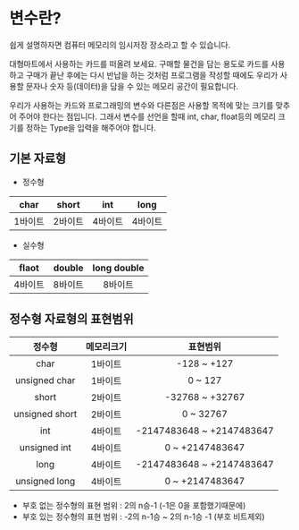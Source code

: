 # 변수란?

쉽게 설명하자면 컴퓨터 메모리의 임시저장 장소라고 할 수 있습니다.

대형마트에서 사용하는 카드를 떠올려 보세요. 
구매할 물건을 담는 용도로 카드를 사용하고 구매가 끝난 후에는 다시 반납을 하는 것처럼
프로그램을 작성할 때에도 우리가 사용할 문자나 숫자 등(데이터)을 담을 수 있는 메모리 공간이 필요합니다.

우리가 사용하는 카드와 프로그래밍의 변수와 다른점은 사용할 목적에 맞는 크기를 맞추어 주어야 한다는 점입니다.
그래서 변수를 선언을 할때 int, char, float등의 메모리 크기를 정하는 Type을 입력을 해주어야 합니다.


## 기본 자료형 
* 정수형 

 char | short | int | long
 :---: | :---: | :---: | :---:|  
 1바이트 | 2바이트 | 4바이트 | 4바이트

* 실수형

 flaot | double | long double
 :---: | :---: | :---:|  
 4바이트| 8바이트| 8바이트


## 정수형 자료형의 표현범위

 정수형 | 메모리크기 | 표현범위
 :---: | :---:| :---:|
 char | 1바이트 | -128 ~ +127
 unsigned char | 1바이트 | 0 ~ 127
 short | 2바이트 | -32768 ~ +32767
 unsigned short | 2바이트 | 0 ~ 32767
 int | 4바이트 | -2147483648 ~ +2147483647
 unsigned int | 4바이트 | 0 ~ +2147483647
 long | 4바이트 | -2147483648 ~ +2147483647
 unsigned long | 4바이트 | 0 ~ +2147483647


 * 부호 없는 정수형의 표현 범위 : 2의 n승-1  (-1은 0을 포함했기때문에)
 * 부호 있는 정수형의 표현 범위 : -2의 n-1승 ~ 2의 n-1승 -1 (부호 비트제외)
